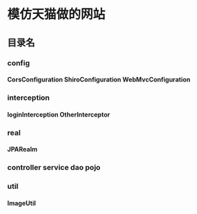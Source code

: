 # 模仿天猫做的网站
## 目录名
### config
#### CorsConfiguration ShiroConfiguration WebMvcConfiguration
### interception
#### loginInterception OtherInterceptor
### real
#### JPARealm
### controller service dao pojo
### util
#### ImageUtil 

